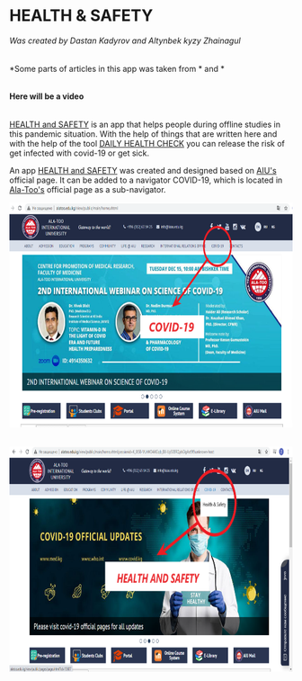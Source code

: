 # HEALTH & SAFETY
*Was created by Dastan Kadyrov and Altynbek kyzy Zhainagul*
<h6></h6>
*Some parts of articles in this app was taken from *<a href="https://www.who.int/"></a> and <a href="https://www.cdc.gov/"></a>*
<h6></h6>
<b> Here will be a video </b>
<h6></h6>
<p><a href="https://flask-final-project.herokuapp.com/">HEALTH and SAFETY</a> is an app that helps people during offline studies in this pandemic situation. With the help of things that are written here and with the help of the tool <a href="https://flask-final-project.herokuapp.com/daily">DAILY HEALTH CHECK</a> you can release the risk of get infected with covid-19 or get sick.</p>
<p>An app <a href="https://flask-final-project.herokuapp.com/">HEALTH and SAFETY</a> was created and designed based on <a href="http://alatoo.edu.kg/">AIU's</a> official page. It can be added to a navigator COVID-19, which is located in <a href="http://alatoo.edu.kg/">Ala-Too's</a> official page as a sub-navigator.</p>
<img src="final/img_readme/1.png" width="100%" height="400">
<h6></h6>
<img src="final/img_readme/2.png" width="100%" height="400">

